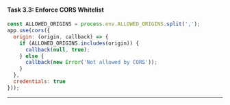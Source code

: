 #### Task 3.3: Enforce CORS Whitelist

```javascript
const ALLOWED_ORIGINS = process.env.ALLOWED_ORIGINS.split(',');
app.use(cors({
  origin: (origin, callback) => {
    if (ALLOWED_ORIGINS.includes(origin)) {
      callback(null, true);
    } else {
      callback(new Error('Not allowed by CORS'));
    }
  },
  credentials: true
}));
```

---
